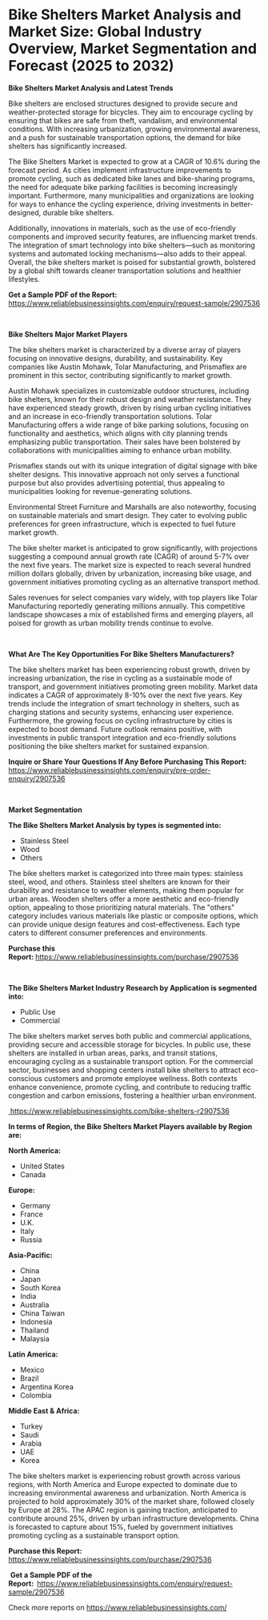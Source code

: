 <p><h1>Bike Shelters Market Analysis and Market Size: Global Industry Overview, Market Segmentation and Forecast (2025 to 2032)</h1></p><p><strong>Bike Shelters Market Analysis and Latest Trends</strong></p>
<p><p>Bike shelters are enclosed structures designed to provide secure and weather-protected storage for bicycles. They aim to encourage cycling by ensuring that bikes are safe from theft, vandalism, and environmental conditions. With increasing urbanization, growing environmental awareness, and a push for sustainable transportation options, the demand for bike shelters has significantly increased.</p><p>The Bike Shelters Market is expected to grow at a CAGR of 10.6% during the forecast period. As cities implement infrastructure improvements to promote cycling, such as dedicated bike lanes and bike-sharing programs, the need for adequate bike parking facilities is becoming increasingly important. Furthermore, many municipalities and organizations are looking for ways to enhance the cycling experience, driving investments in better-designed, durable bike shelters.</p><p>Additionally, innovations in materials, such as the use of eco-friendly components and improved security features, are influencing market trends. The integration of smart technology into bike shelters—such as monitoring systems and automated locking mechanisms—also adds to their appeal. Overall, the bike shelters market is poised for substantial growth, bolstered by a global shift towards cleaner transportation solutions and healthier lifestyles.</p></p>
<p><strong>Get a Sample PDF of the Report:&nbsp;</strong> <a href="https://www.reliablebusinessinsights.com/enquiry/request-sample/2907536?utm_campaign=3134&utm_medium=2&utm_source=Github&utm_content=ia&utm_term=12032025&utm_id=bike-shelters">https://www.reliablebusinessinsights.com/enquiry/request-sample/2907536</a></p>
<p>&nbsp;</p>
<p><strong>Bike Shelters Major Market Players</strong></p>
<p><p>The bike shelters market is characterized by a diverse array of players focusing on innovative designs, durability, and sustainability. Key companies like Austin Mohawk, Tolar Manufacturing, and Prismaflex are prominent in this sector, contributing significantly to market growth.</p><p>Austin Mohawk specializes in customizable outdoor structures, including bike shelters, known for their robust design and weather resistance. They have experienced steady growth, driven by rising urban cycling initiatives and an increase in eco-friendly transportation solutions. Tolar Manufacturing offers a wide range of bike parking solutions, focusing on functionality and aesthetics, which aligns with city planning trends emphasizing public transportation. Their sales have been bolstered by collaborations with municipalities aiming to enhance urban mobility.</p><p>Prismaflex stands out with its unique integration of digital signage with bike shelter designs. This innovative approach not only serves a functional purpose but also provides advertising potential, thus appealing to municipalities looking for revenue-generating solutions. </p><p>Environmental Street Furniture and Marshalls are also noteworthy, focusing on sustainable materials and smart design. They cater to evolving public preferences for green infrastructure, which is expected to fuel future market growth. </p><p>The bike shelter market is anticipated to grow significantly, with projections suggesting a compound annual growth rate (CAGR) of around 5-7% over the next five years. The market size is expected to reach several hundred million dollars globally, driven by urbanization, increasing bike usage, and government initiatives promoting cycling as an alternative transport method.</p><p>Sales revenues for select companies vary widely, with top players like Tolar Manufacturing reportedly generating millions annually. This competitive landscape showcases a mix of established firms and emerging players, all poised for growth as urban mobility trends continue to evolve.</p></p>
<p>&nbsp;</p>
<p><strong>What Are The Key Opportunities For Bike Shelters Manufacturers?</strong></p>
<p><p>The bike shelters market has been experiencing robust growth, driven by increasing urbanization, the rise in cycling as a sustainable mode of transport, and government initiatives promoting green mobility. Market data indicates a CAGR of approximately 8-10% over the next five years. Key trends include the integration of smart technology in shelters, such as charging stations and security systems, enhancing user experience. Furthermore, the growing focus on cycling infrastructure by cities is expected to boost demand. Future outlook remains positive, with investments in public transport integration and eco-friendly solutions positioning the bike shelters market for sustained expansion.</p></p>
<p><strong>Inquire or Share Your Questions If Any Before Purchasing This Report:</strong> <a href="https://www.reliablebusinessinsights.com/enquiry/pre-order-enquiry/2907536?utm_campaign=3134&utm_medium=2&utm_source=Github&utm_content=ia&utm_term=12032025&utm_id=bike-shelters">https://www.reliablebusinessinsights.com/enquiry/pre-order-enquiry/2907536</a></p>
<p>&nbsp;</p>
<p><strong>Market Segmentation</strong></p>
<p><strong>The Bike Shelters Market Analysis by types is segmented into:</strong></p>
<p><ul><li>Stainless Steel</li><li>Wood</li><li>Others</li></ul></p>
<p><p>The bike shelters market is categorized into three main types: stainless steel, wood, and others. Stainless steel shelters are known for their durability and resistance to weather elements, making them popular for urban areas. Wooden shelters offer a more aesthetic and eco-friendly option, appealing to those prioritizing natural materials. The "others" category includes various materials like plastic or composite options, which can provide unique design features and cost-effectiveness. Each type caters to different consumer preferences and environments.</p></p>
<p><strong>Purchase this Report:&nbsp;</strong><a href="https://www.reliablebusinessinsights.com/purchase/2907536?utm_campaign=3134&utm_medium=2&utm_source=Github&utm_content=ia&utm_term=12032025&utm_id=bike-shelters">https://www.reliablebusinessinsights.com/purchase/2907536</a></p>
<p>&nbsp;</p>
<p><strong>The Bike Shelters Market Industry Research by Application is segmented into:</strong></p>
<p><ul><li>Public Use</li><li>Commercial</li></ul></p>
<p><p>The bike shelters market serves both public and commercial applications, providing secure and accessible storage for bicycles. In public use, these shelters are installed in urban areas, parks, and transit stations, encouraging cycling as a sustainable transport option. For the commercial sector, businesses and shopping centers install bike shelters to attract eco-conscious customers and promote employee wellness. Both contexts enhance convenience, promote cycling, and contribute to reducing traffic congestion and carbon emissions, fostering a healthier urban environment.</p></p>
<p><a href="https://www.reliablebusinessinsights.com/bike-shelters-r2907536?utm_campaign=3134&utm_medium=2&utm_source=Github&utm_content=ia&utm_term=12032025&utm_id=bike-shelters">&nbsp;https://www.reliablebusinessinsights.com/bike-shelters-r2907536</a></p>
<p><strong>In terms of Region, the Bike Shelters Market Players available by Region are:</strong></p>
<p>
    <p> <strong> North America: </strong>
        <ul>
            <li>United States</li>
            <li>Canada</li>
        </ul>
        </p> 
    <p> <strong> Europe: </strong>
        <ul>
            <li>Germany</li>
            <li>France</li>
            <li>U.K.</li>
            <li>Italy</li>
            <li>Russia</li>
        </ul>
        </p> 
    <p> <strong> Asia-Pacific: </strong>
        <ul>
            <li>China</li>
            <li>Japan</li>
            <li>South Korea</li>
            <li>India</li>
            <li>Australia</li>
            <li>China Taiwan</li>
            <li>Indonesia</li>
            <li>Thailand</li>
            <li>Malaysia</li>
        </ul>
        </p> 
    <p> <strong> Latin America: </strong>
        <ul>
            <li>Mexico</li>
            <li>Brazil</li>
            <li>Argentina Korea</li>
            <li>Colombia</li>
        </ul>
        </p> 
    <p> <strong> Middle East & Africa: </strong>
        <ul>
            <li>Turkey</li>
            <li>Saudi</li>
            <li>Arabia</li>
            <li>UAE</li>
            <li>Korea</li>
        </ul>
    </p>
    </p>
<p><p>The bike shelters market is experiencing robust growth across various regions, with North America and Europe expected to dominate due to increasing environmental awareness and urbanization. North America is projected to hold approximately 30% of the market share, followed closely by Europe at 28%. The APAC region is gaining traction, anticipated to contribute around 25%, driven by urban infrastructure developments. China is forecasted to capture about 15%, fueled by government initiatives promoting cycling as a sustainable transport option.</p></p>
<p><strong>Purchase this Report: </strong><a href="https://www.reliablebusinessinsights.com/purchase/2907536?utm_campaign=3134&utm_medium=2&utm_source=Github&utm_content=ia&utm_term=12032025&utm_id=bike-shelters">https://www.reliablebusinessinsights.com/purchase/2907536</a></p>
<p>&nbsp;<strong>Get a Sample PDF of the Report:&nbsp;&nbsp;</strong><a href="https://www.reliablebusinessinsights.com/enquiry/request-sample/2907536?utm_campaign=3134&utm_medium=2&utm_source=Github&utm_content=ia&utm_term=12032025&utm_id=bike-shelters">https://www.reliablebusinessinsights.com/enquiry/request-sample/2907536</a></p>
<p><strong></strong></p>
<p>Check more reports on <a href="https://www.reliablebusinessinsights.com/?utm_campaign=3134&utm_medium=2&utm_source=Github&utm_content=ia&utm_term=12032025&utm_id=bike-shelters">https://www.reliablebusinessinsights.com/</a></p>
